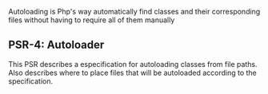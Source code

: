 Autoloading is Php's way automatically find classes and their corresponding files without having to require all of them manually

## PSR-4: Autoloader

This PSR describes a especification for autoloading classes from file paths. Also describes where to place files that will be autoloaded according to the specification.
